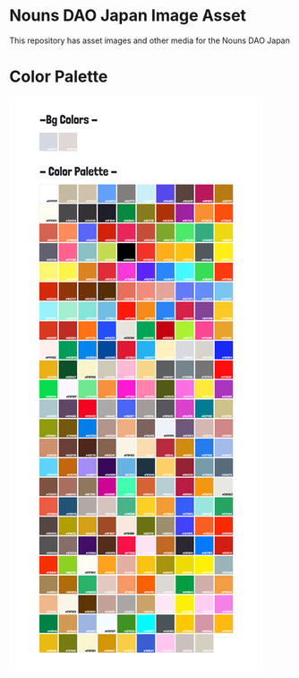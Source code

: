 # Nouns DAO Japan Image Asset

This repository has asset images and other media for the Nouns DAO Japan

# Color Palette

![Color Palette](images/5-misc/NounsPalette.png)

